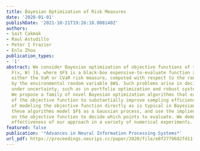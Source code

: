 ```yaml
---
title: Bayesian Optimization of Risk Measures
date: '2020-01-01'
publishDate: '2021-10-21T19:26:18.008140Z'
authors:
- Sait Cakmak
- Raul Astudillo
- Peter I Frazier
- Enlu Zhou
publication_types:
- '1'
abstract: We consider Bayesian optimization of objective functions of the form $h̊o[
  F(x, W) ]$, where $F$ is a black-box expensive-to-evaluate function and $o̊$ denotes
  either the VaR or CVaR risk measure, computed with respect to the randomness induced
  by the environmental random variable $W$. Such problems arise in decision making
  under uncertainty, such as in portfolio optimization and robust systems design.
  We propose a family of novel Bayesian optimization algorithms that exploit the structure
  of the objective function to substantially improve sampling efficiency. Instead
  of modeling the objective function directly as is typical in Bayesian optimization,
  these algorithms model $F$ as a Gaussian process, and use the implied posterior
  on the objective function to decide which points to evaluate. We demonstrate the
  effectiveness of our approach in a variety of numerical experiments.
featured: false
publication: '*Advances in Neural Information Processing Systems*'
url_pdf: https://proceedings.neurips.cc/paper/2020/file/e8f2779682fd11fa2067beffc27a9192-Paper.pdf
---
```


